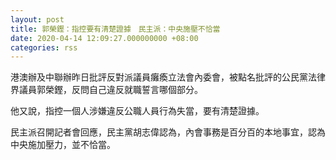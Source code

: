 ```yaml
---
layout: post
title: 郭榮鏗：指控要有清楚證據　民主派：中央施壓不恰當
date: 2020-04-14 12:09:27.000000000 +08:00
categories: rss
---
```


港澳辦及中聯辦昨日批評反對派議員癱瘓立法會內委會，被點名批評的公民黨法律界議員郭榮鏗，反問自己違反就職誓言哪個部分。

他又說，指控一個人涉嫌違反公職人員行為失當，要有清楚證據。

民主派召開記者會回應，民主黨胡志偉認為，內會事務是百分百的本地事宜，認為中央施加壓力，並不恰當。
